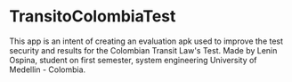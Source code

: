 # TransitoColombiaTest

This app is an intent of creating an evaluation apk used to improve the test security and results for the Colombian Transit Law's Test.
Made by Lenin Ospina, student on first semester, system engineering University of Medellin - Colombia.

